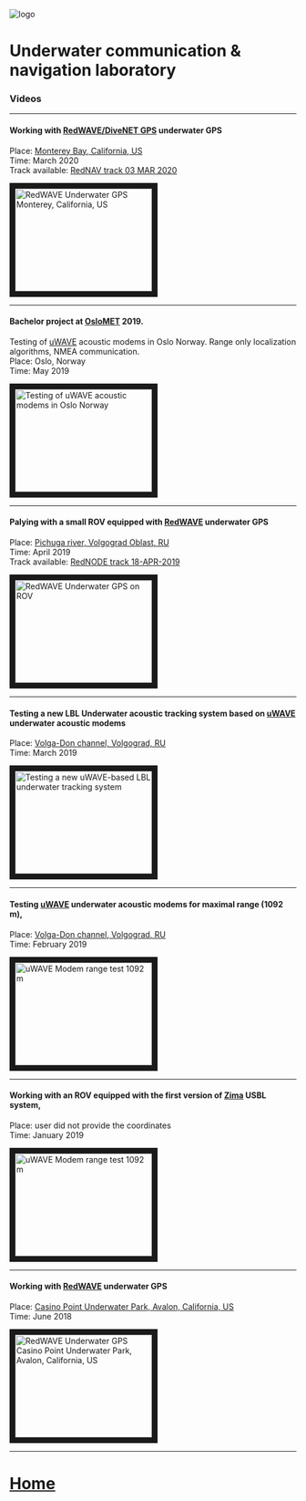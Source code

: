 ![logo](https://avatars3.githubusercontent.com/u/25752083?s=200&v=4)

# Underwater communication & navigation laboratory

### Videos
_______

#### Working with [RedWAVE/DiveNET GPS](https://ucnl.github.io/Docs/EN/RedWAVE/RedWAVE_LBL_Deployment_maintenance_RedNAV_en.pdf) underwater GPS
Place: [Monterey Bay, California, US](https://goo.gl/maps/SZ3tC49dcVGnequB7)  
Time: March 2020  
Track available: [RedNAV track 03 MAR 2020](https://ucnl.github.io/Docs/EN/RedWAVE/rednav_track_03-03-2020.kml)

<a href="https://youtu.be/_2PoVsB1wEY" 
target="_blank"><img src="http://img.youtube.com/vi/_2PoVsB1wEY/0.jpg" 
alt="RedWAVE Underwater GPS Monterey, California, US" width="240" height="180" border="10" /></a>  

_______  

#### Bachelor project at [OsloMET](https://www.oslomet.no/) 2019. 
Testing of [uWAVE](https://ucnl.github.io/Docs/EN/Modems/uWAVE/uWAVE_Specification_en.pdf) acoustic modems in Oslo Norway. Range only localization algorithms, NMEA communication.  
Place: Oslo, Norway  
Time: May 2019

<a href="https://youtu.be/smN9p9jNdFo" 
target="_blank"><img src="http://img.youtube.com/vi/smN9p9jNdFo/0.jpg" 
alt="Testing of uWAVE acoustic modems in Oslo Norway" width="240" height="180" border="10" /></a>  

_______  

#### Palying with a small ROV equipped with [RedWAVE](https://ucnl.github.io/Docs/EN/RedWAVE/RedWAVE_LBL_Deployment_maintenance_RedNAV_en.pdf) underwater GPS
Place: [Pichuga river, Volgograd Oblast, RU](https://goo.gl/maps/Qix3nK84i7inM3FGA)  
Time: April 2019  
Track available: [RedNODE track 18-APR-2019](https://ucnl.github.io/Docs/RU/RedWAVE/rednode_track_18042019.kml)  

<a href="https://youtu.be/xaVfjhPIURc" 
target="_blank"><img src="http://img.youtube.com/vi/xaVfjhPIURc/0.jpg" 
alt="RedWAVE Underwater GPS on ROV" width="240" height="180" border="10" /></a>  

_______  

#### Testing a new LBL Underwater acoustic tracking system based on [uWAVE](https://ucnl.github.io/Docs/EN/Modems/uWAVE/uWAVE_Specification_en.pdf) underwater acoustic modems
Place: [Volga-Don channel, Volgograd, RU](https://goo.gl/maps/CjX8y9tyPrKtrrA47)  
Time: March 2019

<a href="https://youtu.be/UHfTv7TtABU" 
target="_blank"><img src="http://img.youtube.com/vi/UHfTv7TtABU/0.jpg" 
alt="Testing a new uWAVE-based LBL underwater tracking system" width="240" height="180" border="10" /></a>  

_______  

#### Testing [uWAVE](https://ucnl.github.io/Docs/EN/Modems/uWAVE/uWAVE_Specification_en.pdf) underwater acoustic modems for maximal range (1092 m), 
Place: [Volga-Don channel, Volgograd, RU](https://goo.gl/maps/CjX8y9tyPrKtrrA47)  
Time: February 2019

<a href="https://youtu.be/Z1bVerVecY0"
target="_blank"><img src="http://img.youtube.com/vi/Z1bVerVecY0/0.jpg" 
alt="uWAVE Modem range test 1092 m" width="240" height="180" border="10" /></a>  

_______  

#### Working with an ROV equipped with the first version of [Zima](https://ucnl.github.io/Docs/EN/Modems/uWAVE/uWAVE_Specification_en.pdf) USBL system, 
Place: user did not provide the coordinates  
Time: January 2019

<a href="https://youtu.be/fy9CjD4cgak"
target="_blank"><img src="http://img.youtube.com/vi/fy9CjD4cgak/0.jpg" 
alt="uWAVE Modem range test 1092 m" width="240" height="180" border="10" /></a>  

_______  

#### Working with [RedWAVE](https://ucnl.github.io/Docs/EN/RedWAVE/RedWAVE_LBL_Deployment_maintenance_RedNAV_en.pdf) underwater GPS
Place: [Casino Point Underwater Park, Avalon, California, US](https://goo.gl/maps/Qv7d9sCtDehMiVtg9)  
Time: June 2018

<a href="https://youtu.be/nqmbPgxIonM" 
target="_blank"><img src="http://img.youtube.com/vi/nqmbPgxIonM/0.jpg" 
alt="RedWAVE Underwater GPS Casino Point Underwater Park, Avalon, California, US" width="240" height="180" border="10" /></a>  

_______  



# [Home](README.md)
